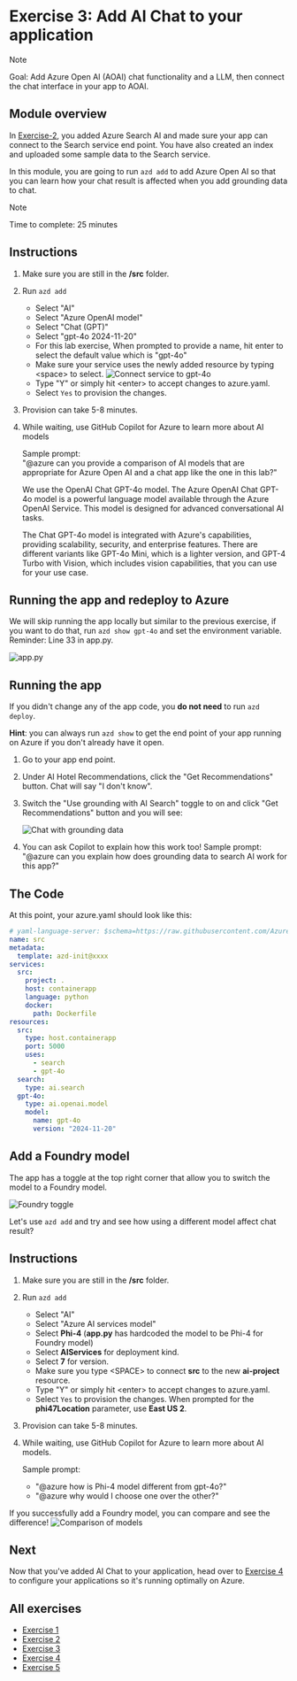 # Exercise 3: Add AI Chat to your application

> [!Note]
> Goal: Add Azure Open AI (AOAI) chat functionality and a LLM, then connect the chat interface in your app to AOAI.

## Module overview

In [Exercise-2](/Lab-Instructions/2.Exercise-2.md), you added Azure Search AI and made sure your app can connect to the Search service end point. You have also created an index and uploaded some sample data to the Search service.

In this module, you are going to run `azd add` to add Azure Open AI so that you can learn how your chat result is affected when you add grounding data to chat.

> [!Note]
> Time to complete: 25 minutes

## Instructions

1. Make sure you are still in the **/src** folder.
1. Run `azd add`
    * Select "AI"
    * Select "Azure OpenAI model"
    * Select "Chat (GPT)"
    * Select "gpt-4o 2024-11-20"
    * For this lab exercise, When prompted to provide a name, hit enter to select the default value which is "gpt-4o" 
    * Make sure your service uses the newly added resource by typing \<space> to select.
    ![Connect service to gpt-4o](/Lab-Instructions/Images/3.ConnectServicetoAOAI.png)
    * Type "Y" or simply hit \<enter> to accept changes to azure.yaml.
    * Select `Yes` to provision the changes.
1. Provision can take 5-8 minutes.
1. While waiting, use GitHub Copilot for Azure to learn more about AI models
    
    Sample prompt:      
    "@azure can you provide a comparison of AI models that are appropriate for Azure Open AI and a chat app like the one in this lab?"
    
    We use the OpenAI Chat GPT-4o model. The Azure OpenAI Chat GPT-4o model is a powerful language model available through the Azure OpenAI Service. This model is designed for advanced conversational AI tasks.

    The Chat GPT-4o model is integrated with Azure's capabilities, providing scalability, security, and enterprise features. There are different variants like GPT-4o Mini, which is a lighter version, and GPT-4 Turbo with Vision, which includes vision capabilities, that you can use for your use case.

## Running the app and redeploy to Azure

We will skip running the app locally but similar to the previous exercise, if you want to do that, run `azd show gpt-4o` and set the environment variable. Reminder: Line 33 in app.py.

![app.py](/Lab-Instructions/Images/3.appcode.png)

## Running the app
If you didn't change any of the app code, you **do not need** to run `azd deploy`. 

**Hint**: you can always run `azd show` to get the end point of your app running on Azure if you don't already have it open.

1. Go to your app end point.
2. Under AI Hotel Recommendations, click the "Get Recommendations" button. Chat will say "I don't know".
3. Switch the "Use grounding with AI Search" toggle to on and click "Get Recommendations" button and you will see:

    ![Chat with grounding data](/Lab-Instructions/Images/3.chat-grounding.png)

4. You can ask Copilot to explain how this work too!
  Sample prompt: "@azure can you explain how does grounding data to search AI work for this app?"

## The Code

At this point, your azure.yaml should look like this:

``` yaml
# yaml-language-server: $schema=https://raw.githubusercontent.com/Azure/azure-dev/main/schemas/alpha/azure.yaml.json
name: src
metadata:
  template: azd-init@xxxx
services:
  src:
    project: .
    host: containerapp
    language: python
    docker:
      path: Dockerfile
resources:
  src:
    type: host.containerapp
    port: 5000
    uses:
      - search
      - gpt-4o
  search:
    type: ai.search
  gpt-4o:
    type: ai.openai.model
    model:
      name: gpt-4o
      version: "2024-11-20"
```

## Add a Foundry model 
The app has a toggle at the top right corner that allow you to switch the model to a Foundry model. 

![Foundry toggle](/Lab-Instructions/Images/3.foundrytoggle.png)

Let's use `azd add` and try and see how using a different model affect chat result? 

## Instructions

1. Make sure you are still in the **/src** folder.
1. Run `azd add`
    * Select "AI"
    * Select "Azure AI services model"
    * Select **Phi-4** (**app.py** has hardcoded the model to be Phi-4 for Foundry model)
    * Select **AIServices** for deployment kind.
    * Select **7** for version.
    * Make sure you type \<SPACE> to connect **src** to the new **ai-project** resource.
    * Type "Y" or simply hit \<enter> to accept changes to azure.yaml.
    * Select `Yes` to provision the changes. When prompted for the **phi47Location** parameter, use **East US 2**.
1. Provision can take 5-8 minutes.
1. While waiting, use GitHub Copilot for Azure to learn more about AI models.
    
    Sample prompt:      
    * "@azure how is Phi-4 model different from gpt-4o?"
    * "@azure why would I choose one over the other?"
    
If you successfully add a Foundry model, you can compare and see the difference!
![Comparison of models](/Lab-Instructions/Images/3.Comparision.png)

## Next
Now that you've added AI Chat to your application, head over to [Exercise 4](/Lab-Instructions/4.Exercise-4.md) to configure your applications so it's running optimally on Azure.

## All exercises

- [Exercise 1](/Lab-Instructions/1.exercise-deploy-app.md)
- [Exercise 2](/Lab-Instructions/2.exercise-ai-search.md)
- [Exercise 3](/Lab-Instructions/3.exercise-ai-chat.md)
- [Exercise 4](/Lab-Instructions/4.Exercise-4.md)
- [Exercise 5](/Lab-Instructions/5.Exercise-5.md)